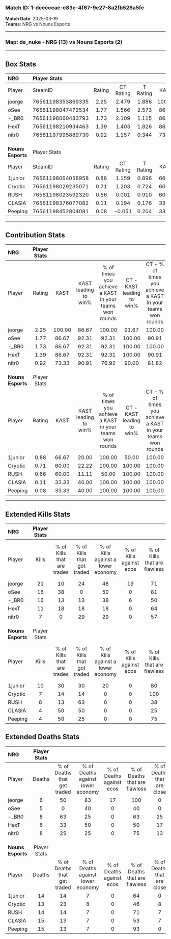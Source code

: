 ### Match ID: 1-dcecceae-e83e-4f67-9e27-8a2fb528a5fe  
**Match Date**: 2025-03-19  
**Teams**: NRG vs Nouns Esports  

---  

### **Map**: de_nuke - NRG (13) vs Nouns Esports (2)  
---  

## Box Stats  

| **NRG**           | Player Stats      |        |           |          |        |       |       |         |        |      |     |
| :- | :- | :-: | :-: | :-: | :-: | :-: | :-: | :-: | :-: | :-: | :-: |
| Player            | SteamID           | Rating | CT Rating | T Rating |  KAST  |  ADR  | Kills | Assists | Deaths | K/D  | HS% |
| jeorge            | 76561198353869335 |  2.25  |   2.479   |  1.886   | 100.00 | 137.0 |  21   |    4    |   6    | 3.50 | 47  |
| oSee              | 76561198047472534 |  1.77  |   1.566   |  2.573   | 86.67  | 92.1  |  16   |    5    |   5    | 3.20 | 31  |
| -_BR0             | 76561198060483793 |  1.73  |   2.109   |  1.115   | 86.67  | 112.5 |  16   |    6    |   8    | 2.00 | 56  |
| HexT              | 76561198210934463 |  1.39  |   1.403   |  1.826   | 86.67  | 79.1  |  11   |    4    |   6    | 1.83 | 45  |
| nitr0             | 76561197995889730 |  0.92  |   1.157   |  0.344   | 73.33  | 56.5  |   7   |    4    |   8    | 0.88 | 71  |
|                   |                   |        |           |          |        |       |       |         |        |      |     |
|                   |                   |        |           |          |        |       |       |         |        |      |     |
|                   |                   |        |           |          |        |       |       |         |        |      |     |
| **Nouns Esports** | Player Stats      |        |           |          |        |       |       |         |        |      |     |
| Player            | SteamID           | Rating | CT Rating | T Rating |  KAST  |  ADR  | Kills | Assists | Deaths | K/D  | HS% |
| 1junior           | 76561198064058958 |  0.88  |   1.159   |  0.896   | 66.67  | 73.7  |  10   |    2    |   14   | 0.71 | 60  |
| Cryptic           | 76561198029235071 |  0.71  |   1.203   |  0.724   | 60.00  | 74.7  |   7   |    5    |   13   | 0.54 | 42  |
| RUSH              | 76561198023592320 |  0.66  |   0.001   |  0.910   | 60.00  | 58.5  |   8   |    1    |   14   | 0.57 | 62  |
| CLASIA            | 76561198376077082 |  0.11  |   0.194   |  0.176   | 33.33  | 33.2  |   4   |    0    |   15   | 0.27 |  0  |
| Peeping           | 76561198452804081 |  0.08  |  -0.051   |  0.204   | 33.33  | 25.0  |   4   |    0    |   15   | 0.27 |  0  |
---  

## Contribution Stats  

| **NRG**           | Player Stats |        |                      |                                                        |                           |                                                             |                          |                                                            |
| :- | :-: | :-: | :-: | :-: | :-: | :-: | :-: | :-: |
| Player            |    Rating    |  KAST  | KAST leading to win% | % of times you achieve a KAST in your teams won rounds | CT - KAST leading to win% | CT - % of times you achieve a KAST in your teams won rounds | T - KAST leading to win% | T - % of times you achieve a KAST in your teams won rounds |
| jeorge            |     2.25     | 100.00 |        86.67         |                         100.00                         |           91.67           |                           100.00                            |          66.67           |                           100.00                           |
| oSee              |     1.77     | 86.67  |        92.31         |                         92.31                          |          100.00           |                            90.91                            |          66.67           |                           100.00                           |
| -_BR0             |     1.73     | 86.67  |        92.31         |                         92.31                          |          100.00           |                           100.00                            |          50.00           |                           50.00                            |
| HexT              |     1.39     | 86.67  |        92.31         |                         92.31                          |          100.00           |                            90.91                            |          66.67           |                           100.00                           |
| nitr0             |     0.92     | 73.33  |        90.91         |                         76.92                          |           90.00           |                            81.82                            |          100.00          |                           50.00                            |
|                   |              |        |                      |                                                        |                           |                                                             |                          |                                                            |
|                   |              |        |                      |                                                        |                           |                                                             |                          |                                                            |
|                   |              |        |                      |                                                        |                           |                                                             |                          |                                                            |
| **Nouns Esports** | Player Stats |        |                      |                                                        |                           |                                                             |                          |                                                            |
| Player            |    Rating    |  KAST  | KAST leading to win% | % of times you achieve a KAST in your teams won rounds | CT - KAST leading to win% | CT - % of times you achieve a KAST in your teams won rounds | T - KAST leading to win% | T - % of times you achieve a KAST in your teams won rounds |
| 1junior           |     0.88     | 66.67  |        20.00         |                         100.00                         |           50.00           |                           100.00                            |          12.50           |                           100.00                           |
| Cryptic           |     0.71     | 60.00  |        22.22         |                         100.00                         |          100.00           |                           100.00                            |          12.50           |                           100.00                           |
| RUSH              |     0.66     | 60.00  |        11.11         |                         50.00                          |          100.00           |                           100.00                            |           0.00           |                            0.00                            |
| CLASIA            |     0.11     | 33.33  |        40.00         |                         100.00                         |          100.00           |                           100.00                            |          25.00           |                           100.00                           |
| Peeping           |     0.08     | 33.33  |        40.00         |                         100.00                         |          100.00           |                           100.00                            |          25.00           |                           100.00                           |
---  

## Extended Kills Stats  

| **NRG**           | Player Stats |                            |                            |                                    |                         |                              |                                 |                                       |                    |           |
| :- | :-: | :-: | :-: | :-: | :-: | :-: | :-: | :-: | :-: | :-: |
| Player            |    Kills     | % of Kills that are trades | % of Kills that got traded | % of Kills against a lower economy | % of Kills against ecos | % of Kills that are flawless | % of Kills that are close duels | % of Kills that are assisted by flash | Pistol Round Kills | AWP Kills |
| jeorge            |      21      |             10             |             24             |                 48                 |           19            |              71              |                5                |                   5                   |         0          |     1     |
| oSee              |      16      |             38             |             0              |                 50                 |            0            |              81              |                6                |                   0                   |         3          |     2     |
| -_BR0             |      16      |             13             |             13             |                 38                 |            6            |              50              |                6                |                   0                   |         0          |     4     |
| HexT              |      11      |             18             |             18             |                 18                 |            0            |              64              |                0                |                   0                   |         0          |     2     |
| nitr0             |      7       |             0              |             29             |                 29                 |            0            |              57              |                0                |                   0                   |         0          |     1     |
|                   |              |                            |                            |                                    |                         |                              |                                 |                                       |                    |           |
|                   |              |                            |                            |                                    |                         |                              |                                 |                                       |                    |           |
|                   |              |                            |                            |                                    |                         |                              |                                 |                                       |                    |           |
| **Nouns Esports** | Player Stats |                            |                            |                                    |                         |                              |                                 |                                       |                    |           |
| Player            |    Kills     | % of Kills that are trades | % of Kills that got traded | % of Kills against a lower economy | % of Kills against ecos | % of Kills that are flawless | % of Kills that are close duels | % of Kills that are assisted by flash | Pistol Round Kills | AWP Kills |
| 1junior           |      10      |             30             |             30             |                 20                 |            0            |              80              |                0                |                   0                   |         1          |     0     |
| Cryptic           |      7       |             14             |             14             |                 0                  |            0            |             100              |                0                |                   0                   |         0          |     1     |
| RUSH              |      8       |             13             |             63             |                 0                  |            0            |              38              |               38                |                  13                   |         0          |     0     |
| CLASIA            |      4       |             50             |             50             |                 0                  |            0            |              25              |               25                |                   0                   |         0          |     0     |
| Peeping           |      4       |             50             |             25             |                 0                  |            0            |              75              |                0                |                   0                   |         0          |     0     |
## Extended Deaths Stats  

| **NRG**           | Player Stats |                             |                                   |                          |                               |                            |                           |               |
| :- | :-: | :-: | :-: | :-: | :-: | :-: | :-: | :-: |
| Player            |    Deaths    | % of Deaths that get traded | % of Deaths against lower economy | % of Deaths against ecos | % of Deaths that are flawless | % of Deaths that are close | % of Deaths while blinded | Deaths to AWP |
| jeorge            |      6       |             50              |                83                 |            17            |              100              |             0              |             0             |       0       |
| oSee              |      5       |              0              |                40                 |            0             |              40               |             0              |            20             |       0       |
| -_BR0             |      8       |             63              |                25                 |            0             |              63               |             25             |             0             |       0       |
| HexT              |      6       |             33              |                50                 |            0             |              50               |             17             |             0             |       0       |
| nitr0             |      8       |             25              |                25                 |            0             |              75               |             13             |             0             |       1       |
|                   |              |                             |                                   |                          |                               |                            |                           |               |
|                   |              |                             |                                   |                          |                               |                            |                           |               |
|                   |              |                             |                                   |                          |                               |                            |                           |               |
| **Nouns Esports** | Player Stats |                             |                                   |                          |                               |                            |                           |               |
| Player            |    Deaths    | % of Deaths that get traded | % of Deaths against lower economy | % of Deaths against ecos | % of Deaths that are flawless | % of Deaths that are close | % of Deaths while blinded | Deaths to AWP |
| 1junior           |      14      |             14              |                 7                 |            0             |              64               |             0              |             0             |       0       |
| Cryptic           |      13      |             23              |                 8                 |            0             |              46               |             8              |             0             |       0       |
| RUSH              |      14      |             14              |                 7                 |            0             |              71               |             7              |             0             |       0       |
| CLASIA            |      15      |             13              |                 7                 |            0             |              53               |             7              |             0             |       0       |
| Peeping           |      15      |             13              |                 7                 |            0             |              93               |             0              |             7             |       3       |
